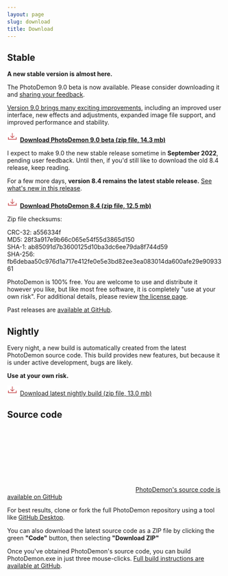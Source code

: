 ```yaml
---
layout: page
slug: download
title: Download
---
```


Stable
-------------------

**A new stable version is almost here.**  

The PhotoDemon 9.0 beta is now available.  Please consider downloading it and [sharing your feedback](about/).  

[Version 9.0 brings many exciting improvements](2022/08/15/photodemon-9-0-beta.html), including an improved user interface, new effects and adjustments, expanded image file support, and improved performance and stability.

**<a href="https://github.com/tannerhelland/PhotoDemon/releases/download/v9.0-beta.1/PhotoDemon-9.0-beta.zip"><img src="media/Download-24.png" alt="Download" srcset="media/Download-48.png 2x" />Download PhotoDemon 9.0 beta (zip file, 14.3 mb)</a>**<br />

I expect to make 9.0 the new stable release sometime in **September 2022**, pending user feedback.  Until then, if you'd still like to download the old 8.4 release, keep reading.

For a few more days, **version 8.4 remains the latest stable release.**  [See what's new in this release](2020/09/22/photodemon-8-4.html).

**<a href="https://github.com/tannerhelland/PhotoDemon/releases/download/v8.4/PhotoDemon-8.4.zip"><img src="media/Download-24.png" alt="Download" srcset="media/Download-48.png 2x" />Download PhotoDemon 8.4 (zip file, 12.5 mb)</a>**<br />

Zip file checksums:

CRC-32: a556334f<br />
MD5: 28f3a917e9b66c065e54f55d3865d150<br />
SHA-1: ab85091d7b3600125d10ba3dc6ee79da8f744d59<br />
SHA-256: fb6debaa50c976d1a717e412fe0e5e3bd82ee3ea083014da600afe29e9093361<br />

PhotoDemon is 100% free.  You are welcome to use and distribute it however you like, but like most free software, it is completely "use at your own risk".  For additional details, please review [the license page](license/#photodemon-license).

Past releases are [available at GitHub](https://github.com/tannerhelland/PhotoDemon/releases).

Nightly
--------------------

Every night, a new build is automatically created from the latest PhotoDemon source code.  This build provides new features, but because it is under active development, bugs are likely.

**Use at your own risk.**

<a href="https://tannerhelland.github.io/PhotoDemon-Updates-v2/PhotoDemon_nightly.zip"><img src="media/Download-24.png" alt="Download" srcset="media/Download-48.png 2x" />Download latest nightly build (zip file, 13.0 mb)</a>

Source code
------------------

[<svg class="svg-icon"><use xlink:href="{{ '/assets/minima-social-icons.svg#github' | relative_url }}"></use></svg>PhotoDemon's source code is available on GitHub](https://github.com/tannerhelland/PhotoDemon)

For best results, clone or fork the full PhotoDemon repository using a tool like [GitHub Desktop](https://desktop.github.com/).

You can also download the latest source code as a ZIP file by clicking the green **"Code"** button, then selecting **"Download ZIP"**

Once you've obtained PhotoDemon's source code, you can build PhotoDemon.exe in just three mouse-clicks.  [Full build instructions are available at GitHub](https://github.com/tannerhelland/PhotoDemon/blob/main/INSTALL.md).
